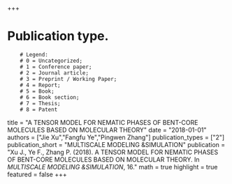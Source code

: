 +++
# Publication type.
        # Legend: 
        # 0 = Uncategorized; 
        # 1 = Conference paper; 
        # 2 = Journal article;
        # 3 = Preprint / Working Paper; 
        # 4 = Report; 
        # 5 = Book; 
        # 6 = Book section;
        # 7 = Thesis; 
        # 8 = Patent
title = "A TENSOR MODEL FOR NEMATIC PHASES OF BENT-CORE MOLECULES BASED ON MOLECULAR THEORY"
date = "2018-01-01"
authors = ["Jie Xu","Fangfu Ye","Pingwen Zhang"]
publication_types = ["2"]
publication_short = "MULTISCALE MODELING &SIMULATION"
publication = "Xu J., Ye F., Zhang P. (2018). A TENSOR MODEL FOR NEMATIC PHASES OF BENT-CORE MOLECULES BASED ON MOLECULAR THEORY. In _MULTISCALE MODELING &SIMULATION_, 16."
math = true
highlight = true
featured = false
+++